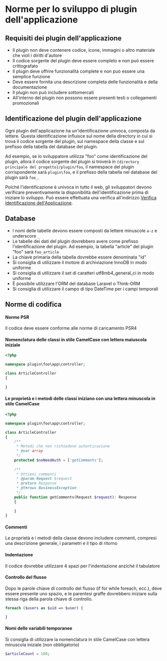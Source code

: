 # Norme per lo sviluppo di plugin dell'applicazione

## Requisiti dei plugin dell'applicazione
* Il plugin non deve contenere codice, icone, immagini o altro materiale che violi i diritti d'autore
* Il codice sorgente del plugin deve essere completo e non può essere crittografato
* Il plugin deve offrire funzionalità complete e non può essere una semplice funzione
* Deve essere fornita una descrizione completa delle funzionalità e della documentazione
* Il plugin non può includere sottomercati
* All'interno del plugin non possono essere presenti testi o collegamenti promozionali

## Identificazione del plugin dell'applicazione
Ogni plugin dell'applicazione ha un'identificazione univoca, composta da lettere. Questa identificazione influisce sul nome della directory in cui si trova il codice sorgente del plugin, sul namespace della classe e sul prefisso della tabella del database del plugin.

Ad esempio, se lo sviluppatore utilizza "foo" come identificazione del plugin, allora il codice sorgente del plugin si troverà in `{directory principale del progetto}/plugin/foo`, il namespace del plugin corrispondente sarà `plugin\foo`, e il prefisso della tabella nel database del plugin sarà `foo_`.

Poiché l'identificazione è univoca in tutto il web, gli sviluppatori devono verificare preventivamente la disponibilità dell'identificazione prima di iniziare lo sviluppo. Può essere effettuata una verifica all'indirizzo [Verifica Identificazione dell'Applicazione](https://www.workerman.net/app/check).

## Database
* I nomi delle tabelle devono essere composti da lettere minuscole `a-z` e underscore `_`
* Le tabelle dei dati del plugin dovrebbero avere come prefisso l'identificazione del plugin. Ad esempio, la tabella "article" del plugin "foo" sarà `foo_article`
* La chiave primaria della tabella dovrebbe essere denominata "id"
* Si consiglia di utilizzare il motore di archiviazione InnoDB in modo uniforme
* Si consiglia di utilizzare il set di caratteri utf8mb4_general_ci in modo uniforme
* È possibile utilizzare l'ORM del database Laravel o Think-ORM
* Si consiglia di utilizzare il campo di tipo DateTime per i campi temporali

## Norme di codifica

#### Norme PSR
Il codice deve essere conforme alle norme di caricamento PSR4

#### Nomenclatura delle classi in stile CamelCase con lettera maiuscola iniziale
```php
<?php

namespace plugin\foo\app\controller;

class ArticleController
{
    
}
```

#### Le proprietà e i metodi delle classi iniziano con una lettera minuscola in stile CamelCase
```php
<?php

namespace plugin\foo\app\controller;

class ArticleController
{
    /**
     * Metodi che non richiedono autenticazione
     * @var array
     */
    protected $noNeedAuth = ['getComments'];
    
    /**
     * Ottieni commenti
     * @param Request $request
     * @return Response
     * @throws BusinessException
     */
    public function getComments(Request $request): Response
    {
        
    }
}
```

#### Commenti
Le proprietà e i metodi della classe devono includere commenti, compresi una descrizione generale, i parametri e il tipo di ritorno

#### Indentazione
Il codice dovrebbe utilizzare 4 spazi per l'indentazione anziché il tabulatore

#### Controllo del flusso
Dopo le parole chiave di controllo del flusso (if for while foreach, ecc.), deve essere presente uno spazio, e le parentesi graffe dovrebbero iniziare sulla stessa riga della parola chiave di controllo.
```php
foreach ($users as $uid => $user) {

}
```

#### Nomi delle variabili temporanee
Si consiglia di utilizzare la nomenclatura in stile CamelCase con lettera minuscola iniziale (non obbligatorio)
```php
$articleCount = 100;
```
